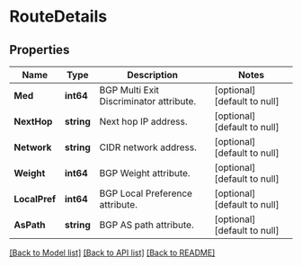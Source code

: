 # RouteDetails

## Properties
Name | Type | Description | Notes
------------ | ------------- | ------------- | -------------
**Med** | **int64** | BGP Multi Exit Discriminator attribute. | [optional] [default to null]
**NextHop** | **string** | Next hop IP address. | [optional] [default to null]
**Network** | **string** | CIDR network address. | [optional] [default to null]
**Weight** | **int64** | BGP Weight attribute. | [optional] [default to null]
**LocalPref** | **int64** | BGP Local Preference attribute. | [optional] [default to null]
**AsPath** | **string** | BGP AS path attribute. | [optional] [default to null]

[[Back to Model list]](../README.md#documentation-for-models) [[Back to API list]](../README.md#documentation-for-api-endpoints) [[Back to README]](../README.md)

